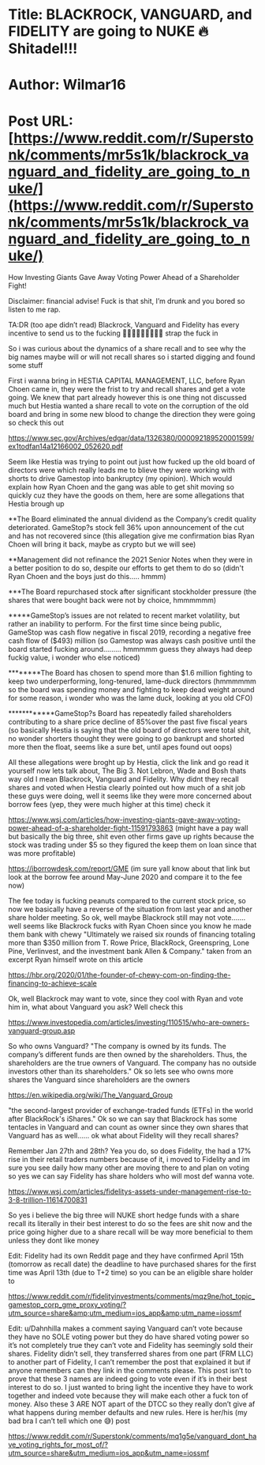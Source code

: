 # Title: BLACKROCK, VANGUARD, and FIDELITY are going to NUKE 🔥 Shitadel!!!
# Author: Wilmar16
# Post URL: [https://www.reddit.com/r/Superstonk/comments/mr5s1k/blackrock_vanguard_and_fidelity_are_going_to_nuke/](https://www.reddit.com/r/Superstonk/comments/mr5s1k/blackrock_vanguard_and_fidelity_are_going_to_nuke/)


How Investing Giants Gave Away Voting Power Ahead of a Shareholder Fight!

Disclaimer: financial advise! Fuck is that shit, I’m drunk and you bored so listen to me rap. 

TA:DR (too ape didn’t read) Blackrock, Vanguard and Fidelity has every incentive to send us to the fucking 🌙🚀🚀🚀🚀🚀🚀🚀🚀 strap the fuck in

So i was curious about the dynamics of a share recall and to see why the big names maybe will or will not recall shares so i started digging and found some stuff 

First i wanna bring in HESTIA CAPITAL MANAGEMENT, LLC, before Ryan Choen came in, they were the frist to try and recall shares and get a vote going. We knew that part already however this is one thing not discussed much but Hestia wanted a share recall to vote on the 
corruption of the old board and bring in some new blood to change the direction they were going so check this out 

https://www.sec.gov/Archives/edgar/data/1326380/000092189520001599/ex1todfan14a12166002_052620.pdf

Seem like Hestia was trying to point out just how fucked up the old board of directors were which really leads me to blieve they were 
working with shorts to drive Gamestop into bankruptcy (my opinion). Which would explain how Ryan Choen and the gang was able to get shit moving so quickly cuz they have the goods on them, here are some allegations 
that Hestia brough up 

**The Board eliminated the annual dividend as the Company’s credit quality deteriorated. GameStop?s stock fell 36% upon announcement of the cut and has not recovered since (this allegation give me confirmation bias Ryan Choen will bring it back, maybe as crypto but we will see) 

**Management did not refinance the 2021 Senior Notes when they were in a better position to do so, despite our efforts to get them to 
do so (didn't Ryan Choen and the boys just do this..... hmmm) 

***The Board repurchased stock after significant stockholder pressure (the shares that were bought back were not by choice, hmmmmmm) 

*****GameStop’s issues are not related to recent market volatility, but rather an inability to perform. For the first time since being 
public, GameStop was cash flow negative in fiscal 2019, recording a negative free cash flow of ($493) million (so Gamestop was always 
cash positive until the board started fucking around......... hmmmmm guess they always had deep fuckig value, i wonder who else noticed) 

********The Board has chosen to spend more than $1.6 million fighting to keep two underperforming, long-tenured, lame-duck directors (hmmmmmm 
so the board was spending money and fighting to keep dead weight around for some reason, i wonder who was the lame duck, looking at you old CFO) 

************GameStop?s Board has repeatedly failed shareholders contributing to a share price decline of 85%over the past five fiscal years 
(so basically Hestia is saying that the old board of directors were total shit, no wonder shorters thought they were going to go bankrupt and shorted more then the float, seems like a sure bet, until apes found out oops) 

All these allegations were broght up by Hestia, click the link and go read it yourself now lets talk about, The Big 3. Not Lebron, Wade and Bosh thats way old 
I mean Blackrock, Vanguard and Fidelity. Why didnt they recall shares and voted when Hestia clearly pointed out how much of a shit job these guys were doing, well 
it seems like they were more concerned about borrow fees (yep, they were much higher at this time) check it 

https://www.wsj.com/articles/how-investing-giants-gave-away-voting-power-ahead-of-a-shareholder-fight-11591793863 
(might have a pay wall but basically the big three, shit even other firms 
gave up rights because the stock was trading under $5 so they figured the keep them on loan since that was more profitable) 

https://iborrowdesk.com/report/GME (im sure yall know about that link but look at the borrow fee around May-June 2020 and compare it to the fee now) 

The fee today is fucking peanuts compared to the current stock price, so now we basically have a reverse of the situation from last year and another share holder meeting. 
So ok, well maybe Blackrock still may not vote....... well seems like Blackrock fucks with Ryan Choen since you know he made them bank 
with chewy "Ultimately we raised six rounds of financing totaling more than $350 million from T. Rowe Price, BlackRock, Greenspring, Lone Pine, Verlinvest, 
and the investment bank Allen &amp; Company." taken from an excerpt Ryan himself wrote on this article 

https://hbr.org/2020/01/the-founder-of-chewy-com-on-finding-the-financing-to-achieve-scale 

Ok, well Blackrock may want to vote, since they cool with Ryan and vote him in, what about Vanguard you ask? Well check this 

https://www.investopedia.com/articles/investing/110515/who-are-owners-vanguard-group.asp 

So who owns Vanguard? "The company is owned by its funds. The company’s different funds are then owned by the shareholders. Thus, the shareholders 
are the true owners of Vanguard. The company has no outside investors other than its shareholders." Ok so lets see who owns more shares 
the Vanguard since shareholders are the owners 

https://en.wikipedia.org/wiki/The_Vanguard_Group

"the second-largest provider of exchange-traded funds (ETFs) in the world after BlackRock's iShares." Ok so we can say that Blackrock has some 
tentacles in Vanguard and can count as owner since they own shares that Vanguard has as well......   ok what about Fidelity will they recall shares? 

Remember Jan 27th and 28th? Yea you do, so does Fidelity, the had a 17% rise in their retail traders numbers because of it, i moved to Fidelity 
and im sure you see daily how many other are moving there to and plan on voting so yes we can say Fidelity has share holders who will most def wanna vote. 

https://www.wsj.com/articles/fidelitys-assets-under-management-rise-to-3-8-trillion-11614700831 


So yes i believe the big three will NUKE short hedge funds with a share recall its literally in their best interest to do so the fees are shit now and the price going higher due to a share recall will be way more beneficial to them unless they dont like 
money

Edit: Fidelity had its own Reddit page and they have confirmed April 15th (tomorrow as recall date) the deadline to have purchased shares for the first time was April 13th (due to T+2 time) so you can be an eligible share holder to 

https://www.reddit.com/r/fidelityinvestments/comments/mqz9ne/hot_topic_gamestop_corp_gme_proxy_voting/?utm_source=share&amp;utm_medium=ios_app&amp;utm_name=iossmf

Edit: u/Dahnhilla makes a comment saying Vanguard can’t vote because they have no SOLE voting power but they do have shared voting power so it’s not completely true they can’t vote and Fidelity has seemingly sold their shares. Fidelity didn’t sell, they transferred shares from one part (FRM LLC) to another part of Fidelity, I can’t remember the post that explained it but if anyone remembers can they link in the comments please. This post isn’t to prove that these 3 names are indeed going to vote even if it’s in their best interest to do so. I just wanted to bring light the incentive they have to work together and indeed vote because they will make each other a fuck ton of money. Also these 3 ARE NOT apart of the DTCC so they really don’t give af what happens during member defaults and new rules. Here is her/his (my bad bra I can’t tell which one 😅) post 

https://www.reddit.com/r/Superstonk/comments/mq1g5e/vanguard_dont_have_voting_rights_for_most_of/?utm_source=share&utm_medium=ios_app&utm_name=iossmf